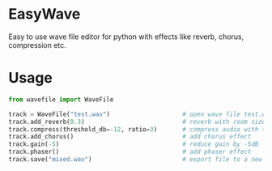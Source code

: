 # EasyWave
Easy to use wave file editor for python with effects like reverb, chorus, compression etc.  

# Usage  
```python
from wavefile import WaveFile

track = WaveFile("test.wav")                    # open wave file test.wav
track.add_reverb(0.3)                           # reverb with room size 30%
track.compress(threshold_db=-12, ratio=3)       # compress audio with threshold -12dB and ratio 3
track.add_chorus()                              # add chorus effect
track.gain(-5)                                  # reduce gain by -5dB
track.phaser()                                  # add phaser effect
track.save("mixed.wav")                         # export file to a new file
```
